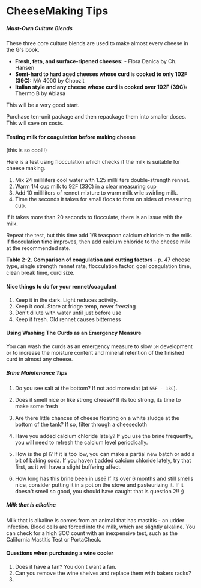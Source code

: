 # CheeseMaking Tips

##### Must-Own Culture Blends

These three core culture blends are used to make almost every cheese in the G's book.

* **Fresh, feta, and surface-ripened cheeses:** - Flora Danica by Ch. Hansen
* **Semi-hard to hard aged cheeses whose curd is cooked to only 102F (39C):** MA 4000 by Choozit
* **Italian style and any cheese whose curd is cooked over 102F (39C):** Thermo B by Abiasa

This will be a very good start.

Purchase ten-unit package and then repackage them into smaller doses. This will save on costs.


#### Testing milk for coagulation before making cheese

(this is so cool!!)

Here is a test using flocculation which checks if the milk is suitable for cheese making. 

1. Mix 24 milliliters cool water with 1.25 milliliters double-strength rennet.
2. Warm 1/4 cup milk to 92F (33C) in a clear measuring cup
3. Add 10 milliliters of rennet mixture to warm milk wile swirling milk. 
4. Time the seconds it takes for small flocs to form on sides of measuring cup.

If it takes more than 20 seconds to flocculate, there is an issue with the milk. 

Repeat the test, but this time add 1/8 teaspoon calcium chloride to the milk. If flocculation time improves, then add calcium chloride to the cheese milk at the recommended rate.

**Table 2-2. Comparison of coagulation and cutting factors** - p. 47
cheese type, single strength rennet rate, flocculation factor, goal coagulation time, clean break time, curd size.

#### Nice things to do for your rennet/coagulant

1. Keep it in the dark. Light reduces activity.
2. Keep it cool. Store at fridge temp, never freezing
3. Don't dilute with water until just before use
4. Keep it fresh. Old rennet causes bitterness

#### Using Washing The Curds as an Emergency Measure

You can wash the curds as an emergency measure to slow `pH` development or to increase the moisture content and mineral retention of the finished curd in almost any cheese. 

##### Brine Maintenance Tips

1. Do you see salt at the bottom? If not add more slat (at `55F - 13C`).

2. Does it smell nice or like strong cheese? If its too strong, its time to make some fresh

3. Are there little chances of cheese floating on a white sludge at the bottom of the tank? If so, filter through a cheesecloth

4. Have you added calcium chloride lately? If you use the brine frequently, you will need to refresh the calcium level periodically.

5. How is the pH? If it is too low, you can make a partial new batch or add a bit of baking soda. If you haven't added calcium chloride lately, try that first, as it will have a slight buffering affect.

6. How long has this brine been in use? If its over 6 months and still smells nice, consider putting it in a pot on the stove and pasteurizing it. If it doesn't smell so good, you should have caught that is question 2!! ;)

##### Milk that is alkaline

Milk that is alkaline is comes from an animal that has mastitis - an udder infection. Blood cells are forced into the milk, which are slightly alkaline. You can check for a high SCC count with an inexpensive test, such as the California Mastitis Test or PortaCheck.

#### Questions when purchasing a wine cooler

1. Does it have a fan? You don't want a fan.
2. Can you remove the wine shelves and replace them with bakers racks?
3. 

